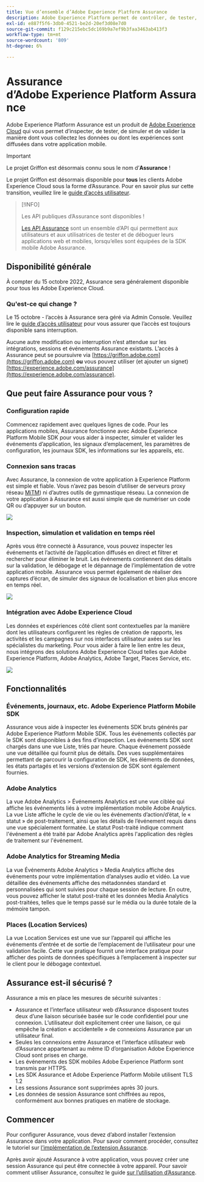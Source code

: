 ```yaml
---
title: Vue d’ensemble d’Adobe Experience Platform Assurance
description: Adobe Experience Platform permet de contrôler, de tester, de simuler et de valider la manière dont vous collectez les données ou dont les expériences sont accomplies dans vos applications mobiles.
exl-id: e887f5f6-3db0-4521-be2d-20ef3d08e7d0
source-git-commit: f129c215ebc5dc169b9a7ef9b3faa3463ab413f3
workflow-type: tm+mt
source-wordcount: '809'
ht-degree: 6%

---
```


# Assurance d’Adobe Experience Platform Assurance

Adobe Experience Platform Assurance est un produit de [Adobe Experience Cloud](https://www.adobe.com/experience-cloud.html) qui vous permet d’inspecter, de tester, de simuler et de valider la manière dont vous collectez les données ou dont les expériences sont diffusées dans votre application mobile.

>[!IMPORTANT]
>
> Le projet Griffon est désormais connu sous le nom d’**Assurance** !
>
> Le projet Griffon est désormais disponible pour **tous** les clients Adobe Experience Cloud sous la forme d’Assurance. Pour en savoir plus sur cette transition, veuillez lire le [guide d’accès utilisateur](./user-access.md).

>[!INFO]
>
>Les API publiques d’Assurance sont disponibles !
>
>[Les API Assurance](https://developer.adobe.com/adobe-assurance-public-apis/) sont un ensemble d’API qui permettent aux utilisateurs et aux utilisatrices de tester et de déboguer leurs applications web et mobiles, lorsqu’elles sont équipées de la SDK mobile Adobe Assurance.

## Disponibilité générale

À compter du 15 octobre 2022, Assurance sera généralement disponible pour tous les Adobe Experience Cloud.

### Qu&#39;est-ce qui change ?

Le 15 octobre - l’accès à Assurance sera géré via Admin Console. Veuillez lire le [guide d’accès utilisateur](./user-access.md) pour vous assurer que l’accès est toujours disponible sans interruption.

Aucune autre modification ou interruption n’est attendue sur les intégrations, sessions et événements Assurance existants. L’accès à Assurance peut se poursuivre via [https://griffon.adobe.com](https://griffon.adobe.com) **ou** vous pouvez utiliser (et ajouter un signet) [https://experience.adobe.com/assurance](https://experience.adobe.com/assurance).

## Que peut faire Assurance pour vous ?

### Configuration rapide

Commencez rapidement avec quelques lignes de code. Pour les applications mobiles, Assurance fonctionne avec Adobe Experience Platform Mobile SDK pour vous aider à inspecter, simuler et valider les événements d’application, les signaux d’emplacement, les paramètres de configuration, les journaux SDK, les informations sur les appareils, etc.

### Connexion sans tracas

Avec Assurance, la connexion de votre application à Experience Platform est simple et fiable. Vous n’avez pas besoin d’utiliser de serveurs proxy réseau [MiTM](https://en.wikipedia.org/wiki/Man-in-the-middle_attack)) ni d’autres outils de gymnastique réseau. La connexion de votre application à Assurance est aussi simple que de numériser un code QR ou d’appuyer sur un bouton.

![](./images/index/no-hassle-connection.png)

### Inspection, simulation et validation en temps réel

Après vous être connecté à Assurance, vous pouvez inspecter les événements et l’activité de l’application diffusés en direct et filtrer et rechercher pour éliminer le bruit. Les événements contiennent des détails sur la validation, le débogage et le dépannage de l’implémentation de votre application mobile. Assurance vous permet également de réaliser des captures d’écran, de simuler des signaux de localisation et bien plus encore en temps réel.

![](./images/index/real-time-insepction.png)

### Intégration avec Adobe Experience Cloud

Les données et expériences côté client sont contextuelles par la manière dont les utilisateurs configurent les règles de création de rapports, les activités et les campagnes sur nos interfaces utilisateur axées sur les spécialistes du marketing. Pour vous aider à faire le lien entre les deux, nous intégrons des solutions Adobe Experience Cloud telles que Adobe Experience Platform, Adobe Analytics, Adobe Target, Places Service, etc.

![](./images/index/integration.png)

## Fonctionnalités

### Événements, journaux, etc. Adobe Experience Platform Mobile SDK

Assurance vous aide à inspecter les événements SDK bruts générés par Adobe Experience Platform Mobile SDK. Tous les événements collectés par le SDK sont disponibles à des fins d’inspection. Les événements SDK sont chargés dans une vue Liste, triés par heure. Chaque événement possède une vue détaillée qui fournit plus de détails. Des vues supplémentaires permettant de parcourir la configuration de SDK, les éléments de données, les états partagés et les versions d’extension de SDK sont également fournies.

### Adobe Analytics

La vue Adobe Analytics > Événements Analytics est une vue ciblée qui affiche les événements liés à votre implémentation mobile Adobe Analytics. La vue Liste affiche le cycle de vie ou les événements d’action/d’état, le « statut » de post-traitement, ainsi que les détails de l’événement requis dans une vue spécialement formatée. Le statut Post-traité indique comment l&#39;événement a été traité par Adobe Analytics après l&#39;application des règles de traitement sur l&#39;événement.

### Adobe Analytics for Streaming Media

La vue Événements Adobe Analytics > Media Analytics affiche des événements pour votre implémentation d’analyses audio et vidéo. La vue détaillée des événements affiche des métadonnées standard et personnalisées qui sont suivies pour chaque session de lecture. En outre, vous pouvez afficher le statut post-traité et les données Media Analytics post-traitées, telles que le temps passé sur le média ou la durée totale de la mémoire tampon.

### Places (Location Services)

La vue Location Services est une vue sur l’appareil qui affiche les événements d’entrée et de sortie de l’emplacement de l’utilisateur pour une validation facile. Cette vue pratique fournit une interface pratique pour afficher des points de données spécifiques à l’emplacement à inspecter sur le client pour le débogage contextuel.

## Assurance est-il sécurisé ?

Assurance a mis en place les mesures de sécurité suivantes :

* Assurance et l’interface utilisateur web d’Assurance disposent toutes deux d’une liaison sécurisée basée sur le code confidentiel pour une connexion. L’utilisateur doit explicitement créer une liaison, ce qui empêche la création « accidentelle » de connexions Assurance par un utilisateur final.
* Seules les connexions entre Assurance et l’interface utilisateur web d’Assurance appartenant au même ID d’organisation Adobe Experience Cloud sont prises en charge.
* Les événements des SDK mobiles Adobe Experience Platform sont transmis par HTTPS.
* Les SDK Assurance et Adobe Experience Platform Mobile utilisent TLS 1.2
* Les sessions Assurance sont supprimées après 30 jours.
* Les données de session Assurance sont chiffrées au repos, conformément aux bonnes pratiques en matière de stockage.

## Commencer

Pour configurer Assurance, vous devez d’abord installer l’extension Assurance dans votre application. Pour savoir comment procéder, consultez le tutoriel sur [l’implémentation de l’extension Assurance](https://developer.adobe.com/client-sdks/documentation/platform-assurance-sdk/#add-the-aep-assurance-extension-to-your-app).

Après avoir ajouté Assurance à votre application, vous pouvez créer une session Assurance qui peut être connectée à votre appareil. Pour savoir comment utiliser Assurance, consultez le guide [ sur l’utilisation d’Assurance](./tutorials/using-assurance.md).
